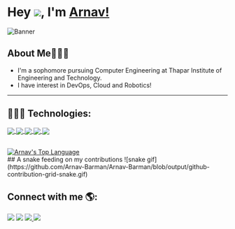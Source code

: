 # Hey <img src="https://github.com/TheDudeThatCode/TheDudeThatCode/blob/master/Assets/Hi.gif" width="29px">, I'm [Arnav!](https://linktr.ee/arnav_barman)
![Banner](https://i.ibb.co/VTfnPv1/1643148388409.jpg)
## About Me🧔🏻‍♂️
- I'm a sophomore pursuing Computer Engineering at Thapar Institute of Engineering and Technology.
- I have interest in DevOps, Cloud and Robotics!
---

<!-- BLOG-POST-LIST:START -->
<!-- ### 📝 My Blogs: -->
<!-- BLOG-POST-LIST:END -->

## 👨🏻‍💻 **Technologies:**
<p align="left"> 
    <a href="https://www.java.com" target="_blank"> <img align="center" src="https://img.icons8.com/color/48/000000/java-coffee-cup-logo.png"/> </a>
    <a href="" target="_blank"> <img align="center" src="https://img.icons8.com/color/48/000000/c-plus-plus-logo.png"/> </a>
    <a href="https://git-scm.com/" target="_blank"> <img align="center" src="https://img.icons8.com/color/48/000000/git.png"/> </a> 
    <a href="https://www.linux.org/" target="_blank"> <img align="center" src="https://img.icons8.com/color/48/000000/linux--v1.png"/> </a>
    <a href="https://www.ros.org/" target="_blank"> <img align="center" src="https://www.ros.org/imgs/logo-white.png" width="80px"/> </a>
</p>
<br>
<a href="https://github.com/Arnav-Barman/github-readme-stats"><img alt="Arnav's Top Language" src="https://github-readme-stats.vercel.app/api/top-langs/?username=Arnav-Barman&langs_count=8&count_private=true&layout=compact&theme=react&hide_border=true&bg_color=0D1117" /></a>
<br>
## A snake feeding on my contributions
![snake gif](https://github.com/Arnav-Barman/Arnav-Barman/blob/output/github-contribution-grid-snake.gif)

## **Connect with me 🌎:**
<p align="left">
<a href = "https://www.linkedin.com/in/arnavbarman/"><img src="https://img.icons8.com/fluent/48/000000/linkedin.png"/></a> 
<a href = "https://instagram.com/_arnavbarman_"><img src="https://img.icons8.com/fluent/48/000000/instagram-new.png"/></a>
<a href = "https://twitter.com/barman_arnav"><img src="https://img.icons8.com/color/48/000000/twitter--v1.png"</a> 
<a href = "arnavbarman1@gmail.com"><img src="https://img.icons8.com/color/48/000000/gmail-new.png"/></a>    
</p>
